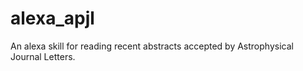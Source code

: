 # alexa_apjl
An alexa skill for reading recent abstracts accepted by Astrophysical Journal Letters.
